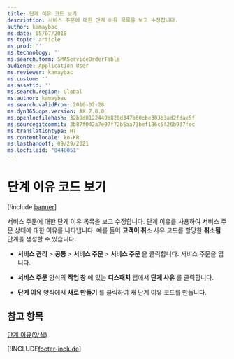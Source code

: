 ```yaml
---
title: 단계 이유 코드 보기
description: 서비스 주문에 대한 단계 이유 목록을 보고 수정합니다.
author: kamaybac
ms.date: 05/07/2018
ms.topic: article
ms.prod: ''
ms.technology: ''
ms.search.form: SMAServiceOrderTable
audience: Application User
ms.reviewer: kamaybac
ms.custom: ''
ms.assetid: ''
ms.search.region: Global
ms.author: kamaybac
ms.search.validFrom: 2016-02-28
ms.dyn365.ops.version: AX 7.0.0
ms.openlocfilehash: 32b9d0122449b828d347b60ebe303b3ad2fdae5f
ms.sourcegitcommit: 3b87f042a7e97f72b5aa73bef186c5426b937fec
ms.translationtype: HT
ms.contentlocale: ko-KR
ms.lasthandoff: 09/29/2021
ms.locfileid: "8448051"
---
```

# <a name="view-stage-reason-codes"></a>단계 이유 코드 보기 

[!include [banner](../includes/banner.md)]


서비스 주문에 대한 단계 이유 목록을 보고 수정합니다. 단계 이유를 사용하여 서비스 주문 상태에 대한 이유를 나타냅니다. 예를 들어 **고객이 취소** 사유 코드를 할당한 **취소됨** 단계를 생성할 수 있습니다.

  - **서비스 관리** \> **공통** \> **서비스 주문** \> **서비스 주문** 을 클릭합니다. 서비스 주문을 엽니다.

  - **서비스 주문** 양식의 **작업 창** 에 있는 **디스패치** 탭에서 **단계 사유** 를 클릭합니다.

  - **단계 이유** 양식에서 **새로 만들기** 를 클릭하여 새 단계 이유 코드를 만듭니다.

## <a name="see-also"></a>참고 항목

[단계 이유(양식)](https://technet.microsoft.com/library/aa582897\(v=ax.60\))

  




[!INCLUDE[footer-include](../../includes/footer-banner.md)]